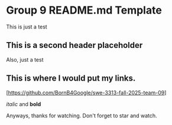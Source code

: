 # Group 9 README.md Template

This is just a test

## This is a second header placeholder

Also, just a test


## This is where I would put my links. 

[https://github.com/BornB4Google/swe-3313-fall-2025-team-09]

*italic* and **bold**

Anyways, thanks for watching. Don't forget to star and watch. 

